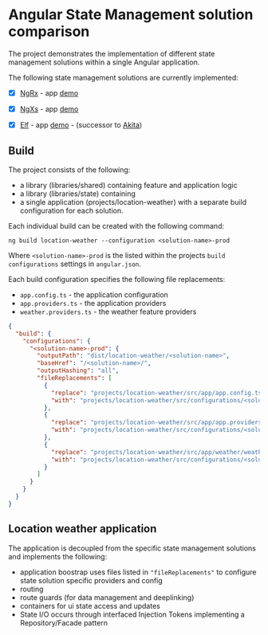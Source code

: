 
# Angular State Management solution comparison

The project demonstrates the implementation of different state management solutions within a single Angular application.

The following state management solutions are currently implemented:
  - [x] [NgRx](https://ngrx.io/) - app [demo](https://ng-state-management.jamesrobb.work/ngrx/)
  - [x] [NgXs](https://www.ngxs.io/) - app [demo](https://ng-state-management.jamesrobb.work/ngxs/)
  - [x] [Elf](https://github.com/ngneat/elf/)  - app [demo](https://ng-state-management.jamesrobb.work/elf/) - (successor to [Akita](https://github.com/salesforce/akita))


## Build

The project consists of the following:
  - a library (libraries/shared) containing feature and application logic
  - a library (libraries/state) containing
  - a single application (projects/location-weather) with a separate build configuration for each solution.

Each individual build can be created with the following command:

```
ng build location-weather --configuration <solution-name>-prod
```

Where `<solution-name>-prod` is the listed within the projects `build` `configurations` settings in `angular.json`.

Each build configuration specifies the following file replacements:
- `app.config.ts` - the application configuration
- `app.providers.ts` - the application providers
- `weather.providers.ts` - the weather feature providers

```json
{
  "build": {
    "configurations": {
      "<solution-name>-prod": {
        "outputPath": "dist/location-weather/<solution-name>",
        "baseHref": "/<solution-name>/",
        "outputHashing": "all",
        "fileReplacements": [
          {
            "replace": "projects/location-weather/src/app/app.config.ts",
            "with": "projects/location-weather/src/configurations/<solution-name>/app.config.ts"
          },
          {
            "replace": "projects/location-weather/src/app/app.providers.ts",
            "with": "projects/location-weather/src/configurations/<solution-name>/app.providers.ts"
          },
          {
            "replace": "projects/location-weather/src/app/weather/weather.providers.ts",
            "with": "projects/location-weather/src/configurations/<solution-name>/weather.providers.ts"
          }
        ]
      }
    }
  }
}
```

## Location weather application

The application is decoupled from the specific state management solutions and implements the following:
  - application boostrap uses files listed in `"fileReplacements"` to configure state solution specific providers and config
  - routing
  - route guards (for data management and deeplinking)
  - containers for ui state access and updates
  - State I/O occurs through interfaced Injection Tokens implementing a Repository/Facade pattern
